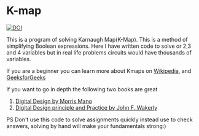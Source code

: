 # K-map
[![DOI](https://zenodo.org/badge/512220449.svg)](https://zenodo.org/badge/latestdoi/512220449)

This is a program of solving Karnaugh Map(K-Map). This is a method of simplifying Boolean expressions. Here I have written code to solve or 2,3 and 4 variables but in real life problems circuits would have thousands of variables.

If you are a beginner you can learn more about Kmaps on [Wikipedia](https://en.wikipedia.org/wiki/Karnaugh_map), and [GeeksforGeeks](https://www.geeksforgeeks.org/introduction-of-k-map-karnaugh-map/)

If you want to go in depth the following two books are great
1. [Digital Design by Morris Mano](https://books.google.co.in/books/about/Digital_Design.html?id=E6UeAQAAIAAJ&redir_esc=y)
2. [Digital Design principle and Practice by John F. Wakerly](https://books.google.co.in/books?id=ulWcq_yv0WkC&source=gbs_book_other_versions)


PS Don't use this code to solve assignments quickly instead use to check answers, solving by hand will make your fundamentals strong:)
